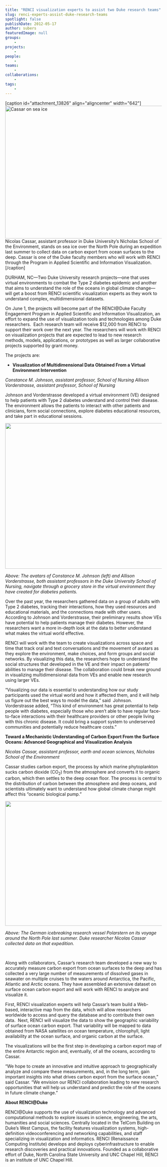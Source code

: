 ```yaml
---
title: "RENCI visualization experts to assist two Duke research teams"
slug: renci-experts-assist-duke-research-teams
spotlight: false
publishDate: 2012-05-17
author: subers
featuredImage: null
groups:
    - 
projects:
    - 
people:
    - 
teams: 
    - 
collaborations:
    - 
tags:
    - 
---
```

[caption id="attachment_13826" align="aligncenter" width="642"]<a href="http://renci.org/wp-content/uploads/2012/05/Screen-Shot-2014-11-13-at-12.12.05-PM.png"><img class="wp-image-13826 size-full" title="Arctic_Duke_flag" src="http://renci.org/wp-content/uploads/2012/05/Screen-Shot-2014-11-13-at-12.12.05-PM.png" alt="Cassar on sea ice" width="642" height="425" /></a> Nicolas Cassar, assistant professor in Duke University’s Nicholas School of the Environment, stands on sea ice over the North Pole during an expedition last summer to collect data on carbon export from ocean surfaces to the deep. Cassar is one of the Duke faculty members who will work with RENCI through the Program in Applied Scientific and Information Visualization.[/caption]

DURHAM, NC—Two Duke University research projects—one that uses virtual environments to combat the Type 2 diabetes epidemic and another that aims to understand the role of the oceans in global climate change—will get a boost from RENCI scientific visualization experts as they work to understand complex, multidimensional datasets.

<!--more-->

On June 1, the projects will become part of the RENCI@Duke Faculty Engagement Program in Applied Scientific and Information Visualization, an effort to expand the use of visualization tools and technologies among Duke researchers.  Each research team will receive $12,000 from RENCI to support their work over the next year. The researchers will work with RENCI on visualization projects that are expected to lead to new research methods, models, applications, or prototypes as well as larger collaborative projects supported by grant money.

The projects are:
<ul>
	<li><strong>Visualization of Multidimensional Data Obtained From a Virtual Environment Intervention</strong></li>
</ul>
<em>Constance M. Johnson, assistant professor, School of Nursing
Allison Vorderstrasse, assistant professor, School of Nursing</em>

Johnson and Vorderstrasse developed a virtual environment (VE) designed to help patients with Type 2 diabetes understand and control their disease. The environment allows the patients to interact with other patients and clinicians, form social connections, explore diabetes educational resources, and take part in educational sessions.

<a href="http://www.renci.org/wp-content/uploads/2012/05/Duke-VE.png"><img class="alignnone size-full wp-image-9056" title="Duke-VE" src="http://www.renci.org/wp-content/uploads/2012/05/Duke-VE.png" alt="" width="600" height="466" /></a>

<em>Above: The avatars of Constance M. Johnson (left) and Allison Vorderstrasse, both assistant professors in the Duke University School of Nursing, navigate through a grocery store in the virtual environment they have created for diabetes patients.</em>

<em>
</em>

Over the past year, the researchers gathered data on a group of adults with Type 2 diabetes, tracking their interactions, how they used resources and educational materials, and the connections made with other users. According to Johnson and Vorderstrasse, their preliminary results show VEs have potential to help patients manage their diabetes. However, the researchers want a more in-depth look at the data to better understand what makes the virtual world effective.

RENCI will work with the team to create visualizations across space and time that track oral and text conversations and the movement of avatars as they explore the environment, make choices, and form groups and social networks. By visualizing this data, the researchers hope to understand the social structures that developed in the VE and their impact on patients’ abilities to manage their disease. The collaboration could break new ground in visualizing multidimensional data from VEs and enable new research using larger VEs.

“Visualizing our data is essential to understanding how our study participants used the virtual world and how it affected them, and it will help us figure out the best ways to model the data,” said  Johnson. Vorderstrasse added, “This kind of environment has great potential to help people with diabetes, especially those who aren’t able to have regular face-to-face interactions with their healthcare providers or other people living with this chronic disease. It could bring a support system to underserved communities and potentially reduce healthcare costs.”

<strong>Toward a Mechanistic Understanding of Carbon Export From the Surface Oceans: Advanced Geographical and Visualization Analysis</strong>

<em>Nicolas Cassar, assistant professor, earth and ocean sciences, Nicholas School of the Environment</em>

Cassar studies carbon export, the process by which marine phytoplankton sucks carbon dioxide (CO<sub>2</sub>) from the atmosphere and converts it to organic carbon, which then settles to the deep ocean floor. The process is central to the distribution of carbon between the atmosphere and deep oceans, and scientists ultimately want to understand how global climate change might affect this “oceanic biological pump.”

<a href="http://www.renci.org/wp-content/uploads/2012/05/Arctic2011-485.png"><img class="alignnone size-full wp-image-9025" title="Arctic2011-(485)" src="http://www.renci.org/wp-content/uploads/2012/05/Arctic2011-485.png" alt="" width="600" height="399" /></a>

<em>Above: The German icebreaking research vessel Polarstern on its voyage around the North Pole last summer. Duke researcher Nicolas Cassar collected data on that expedition.</em>

&nbsp;

Along with collaborators, Cassar’s research team developed a new way to accurately measure carbon export from ocean surfaces to the deep and has collected a very large number of measurements of dissolved gases in seawater on multiple cruises to the waters around Antarctica, the Pacific, Atlantic and Arctic oceans. They have assembled an extensive dataset on surface ocean carbon export and will work with RENCI to analyze and visualize it.

First, RENCI visualization experts will help Cassar’s team build a Web-based, interactive map from the data, which will allow researchers worldwide to access and query the database and to contribute their own data.  Next, RENCI will visualize the data to show the geographic variability of surface ocean carbon export. That variability will be mapped to data obtained from NASA satellites on ocean temperature, chlorophyll, light availability at the ocean surface, and organic carbon at the surface.

The visualizations will be the first step in developing a carbon export map of the entire Antarctic region and, eventually, of all the oceans, according to Cassar.

“We hope to create an innovative and intuitive approach to geographically analyze and compare these measurements, and, in the long term, gain important insights into what drives carbon export from the surface ocean,” said Cassar. “We envision our RENCI collaboration leading to new research opportunities that will help us understand and predict the role of the oceans in future climate change.”

<strong>About RENCI@Duke</strong>

RENCI@Duke supports the use of visualization technology and advanced computational methods to explore issues in science, engineering, the arts, humanities and social sciences. Centrally located in the TelCom Building on Duke’s West Campus, the facility features visualization systems, high-definition videoconferencing and networking capabilities, and staff specializing in visualization and informatics. RENCI (Renaissance Computing Institute) develops and deploys cyberinfrastructure to enable research discoveries and practical innovations. Founded as a collaborative effort of Duke, North Carolina State University and UNC Chapel Hill, RENCI is an institute of UNC Chapel Hill.
